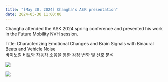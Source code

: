 ```yaml
---
title: "[May 30, 2024] Changha's ASK presentation"
date: 2024-05-30 11:00:00
---
```


Changha attended the ASK 2024 spring conference and presented his work in the Future Mobility NVH session.

Title: Characterizing Emotional Changes and Brain Signals with Binaural Beats and Vehicle Noise
<br>
바이노럴 비트와 자동차 소음을 통한 감정 변화 및 신호 분석


![](http://bspl.korea.ac.kr/Board/Lab_News/2024/ASK2024_Spring_HMC_Session_CHL_titlepage.jpg)

![](http://bspl.korea.ac.kr/Board/Lab_News/2024/ASK2024_Spring_HMC_Session.jpg)

